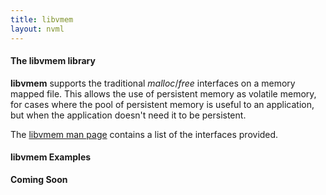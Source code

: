 ```yaml
---
title: libvmem
layout: nvml
---
```


#### The libvmem library

**libvmem** supports the traditional _malloc_/_free_
interfaces on a memory mapped file.  This allows the
use of persistent memory as volatile memory, for cases
where the pool of persistent memory is useful to an
application, but when the application doesn't need
it to be persistent.

The [libvmem man page](libvmem.3.html) contains a list of the
interfaces provided.

#### libvmem Examples

**Coming Soon**
